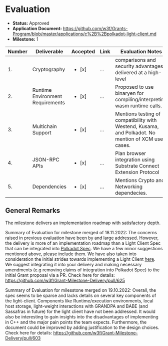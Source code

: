 # Evaluation

- **Status:** Approved
- **Application Document:** https://github.com/w3f/Grants-Program/blob/master/applications/c%2B%2Bpolkadot-light-client.md
- **Milestone:** 1

| Number | Deliverable                      | Accepted               | Link | Evaluation Notes                                                                                   |
| ------ | -------------------------------- | ---------------------- | ---- | -------------------------------------------------------------------------------------------------- |
| 1.     | Cryptography                     | <ul><li>[x] </li></ul> | ...  | comparisons and security advantages delivered at a high-level                                      |
| 2.     | Runtime Environment Requirements | <ul><li>[x] </li></ul> | ...  | Proposed to use binaryen for compiling/interpreting wasm runtime calls. .                          |
| 3.     | Multichain Support               | <ul><li>[x] </li></ul> | ...  | Mentions testing of compatibility with Westend, Kusama, and Polkadot. No mention of XCM use cases. |
| 4.     | JSON-RPC APIs                    | <ul><li>[x] </li></ul> | ...  | Plan browser integration using Substrate Connect Extension Protocol                                |
| 5.     | Dependencies                     | <ul><li>[x] </li></ul> | ...  | Mentions Crypto and Networking dependecies.                                                        |

## General Remarks

The milestone delivers an implementation roadmap with satisfactory depth.

Summary of Evaluation for milestone merged of 18.11.2022:
The concerns raised in previous evaluation have been by and large addressed. However, the delivery is more of an implementation roadmap than a Light Client Spec that can be integrated into [Polkadot Spec](https://spec.polkadot.network/). We have a few minor suggestions mentioned above, please include them. We have also taken into consideration the initial strides towards implementing a Light Client [here](https://github.com/eqlabs/polkadot-light-client-spec/). We suggest integrating it into your delivery and making necessary amendments (e.g removing claims of integration into Polkadot Spec) to the initial Grant proposal via a PR.
Check here for details: https://github.com/w3f/Grant-Milestone-Delivery/pull/625

Summary of Evaluation for milesstone merged on 19.10.2022:
Overall, the spec seems to be sparse and lacks details on several key components of the light-client. Components like Runtime/execution environments, local host storage, light-weight interactions with GRANDPA and BABE (and Sassafras in future) for the light client have not been addressed.
It would also be interesting to gain insights into the disadvantages of implementing in C++ and the major pain points the team expects. Furthermore, the document could be improved by adding justification to the design choices.
Check here for details: https://github.com/w3f/Grant-Milestone-Delivery/pull/603
